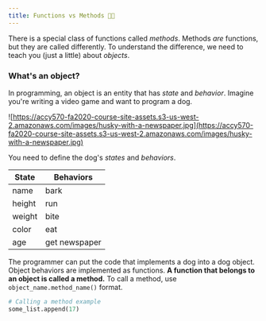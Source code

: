 ```yaml
---
title: Functions vs Methods 🚴🏽
---
```


There is a special class of functions called _methods_. Methods _are_ functions, but they are called differently. To understand the difference, we need to teach you (just a little) about _objects_.

### What's an object?

In programming, an object is an entity that has _state_ and _behavior_. Imagine you're writing a video game and want to program a dog.

![https://accy570-fa2020-course-site-assets.s3-us-west-2.amazonaws.com/images/husky-with-a-newspaper.jpg](https://accy570-fa2020-course-site-assets.s3-us-west-2.amazonaws.com/images/husky-with-a-newspaper.jpg)

You need to define the dog's _states_ and _behaviors_.

| State  | Behaviors     |
| ------ | ------------- |
| name   | bark          |
| height | run           |
| weight | bite          |
| color  | eat           |
| age    | get newspaper |

The programmer can put the code that implements a dog into a dog object. Object behaviors are implemented as functions. **A function that belongs to an object is called a method.** To call a method, use `object_name.method_name()` format.

```python
# Calling a method example
some_list.append(17)
```
